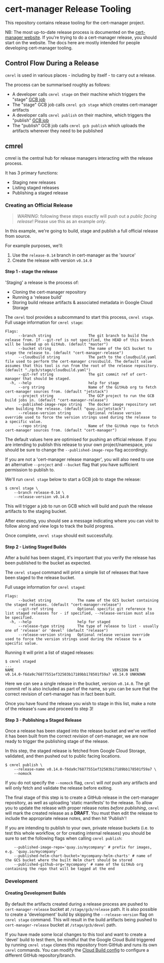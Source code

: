# cert-manager Release Tooling

This repository contains release tooling for the cert-manager project.

NB: The most up-to-date release process is documented on the [cert-manager website](https://cert-manager.io/docs/contributing/release-process/).
If you're trying to do a cert-manager release, you should start on the website. The docs
here are mostly intended for people developing cert-manager tooling.

## Control Flow During a Release

`cmrel` is used in various places - including by itself - to carry out a release.

The process can be summarised roughly as follows:

- A developer calls `cmrel stage` on their machine which triggers the "stage" [GCB job](./gcb/stage/cloudbuild.yaml)
- The "stage" GCB job calls `cmrel gcb stage` which creates cert-manager artifacts
- A developer calls `cmrel publish` on their machine, which triggers the "publish" [GCB job](./gcb/publish/cloudbuild.yaml)
- The "publish" GCB job calls `cmrel gcb publish` which uploads the artifacts wherever they need to be published

## cmrel

cmrel is the central hub for release managers interacting with the release
process.

It has 3 primary functions:

* Staging new releases
* Listing staged releases
* Publishing a staged release

### Creating an Official Release

> *WARNING*: following these steps exactly will push out a *public facing release*!
> Please use this as an example *only*.

In this example, we're going to build, stage and publish a full official
release from source.

For example purposes, we'll:

1) Use the `release-0.14` branch in cert-manager as the 'source'
2) Create the release with version `v0.14.0`

#### Step 1 - stage the release

'Staging' a release is the process of:

* Cloning the cert-manager repository
* Running a 'release build'
* Storing build release artifacts & associated metadata in Google Cloud Storage

The `cmrel` tool provides a subcommand to start this process, `cmrel stage`.
Full usage information for `cmrel stage`:

```text
Flags:
      --branch string                 The git branch to build the release from. If --git-ref is not specified, the HEAD of this branch will be looked up on GitHub. (default "master")
      --bucket string                 The name of the GCS bucket to stage the release to. (default "cert-manager-release")
      --cloudbuild string             The path to the cloudbuild.yaml file used to perform the cert-manager crossbuild. The default value assumes that this tool is run from the root of the release repository. (default "./gcb/stage/cloudbuild.yaml")
      --git-ref string                The git commit ref of cert-manager that should be staged.
  -h, --help                          help for stage
      --org string                    Name of the GitHub org to fetch cert-manager sources from. (default "jetstack")
      --project string                The GCP project to run the GCB build jobs in. (default "cert-manager-release")
      --published-image-repo string   The docker image repository set when building the release. (default "quay.io/jetstack")
      --release-version string        Optional release version override used to force the version strings used during the release to a specific value.
      --repo string                   Name of the GitHub repo to fetch cert-manager sources from. (default "cert-manager")
```

The default values here are optimised for pushing an official release. If you
are intending to publish this release to your own project/namespace, you should
be sure to change the `--published-image-repo` flag accordingly.

If you are not a 'cert-manager release manager', you will also need to use an
alternative `--project` and `--bucket` flag that you have sufficient permission
to publish to.

We'll run `cmrel stage` below to start a GCB job to stage the release:

```console
$ cmrel stage \
    --branch release-0.14 \
    --release-version v0.14.0
```

This will trigger a job to run on GCB which will build and push the release
artifacts to the staging bucket.

After executing, you should see a message indicating where you can visit to
follow along and view logs to track the build progress.

Once complete, `cmrel stage` should exit successfully.

#### Step 2 - Listing Staged Builds

After a build has been staged, it's important that you verify the release has
been published to the bucket as expected.

The `cmrel staged` command will print a simple list of releases that have been
staged to the release bucket.

Full usage information for `cmrel staged`:

```text
Flags:
      --bucket string            The name of the GCS bucket containing the staged releases. (default "cert-manager-release")
      --git-ref string           Optional specific git reference to list staged releases for - if specified, --release-version must also be specified.
  -h, --help                     help for staged
      --release-type string      The type of release to list - usually one of 'release' or 'devel' (default "release")
      --release-version string   Optional release version override used to force the version strings used during the release to a specific value.
```

Running it will print a list of staged releases:

```console
$ cmrel staged
...
NAME                                             VERSION DATE
v0.14.0-f6da9c76877551ef32503b17189bb178501f59a7 v0.14.0 UNKNOWN
```

Here we can see a single release in the bucket, version `v0.14.0`.
The git commit ref is also included as part of the name, so you can be sure
that the correct revision of cert-manager has in fact been built.

Once you have found the release you wish to stage in this list, make a note of
the release's `name` and proceed to step 3!

#### Step 3 - Publishing a Staged Release

Once a release has been staged into the release bucket and we've verified it
has been built from the correct revision of cert-manager, we are now ready to
trigger the publishing stage of the release.

In this step, the staged release is fetched from Google Cloud Storage,
validated, and then pushed out to public facing locations.

```console
$ cmrel publish \
    --release-name v0.14.0-f6da9c76877551ef32503b17189bb178501f59a7 \
    --nomock
```

If you do not specify the `--nomock` flag, `cmrel` will *not* push any
artifacts and will only fetch and validate the release before exiting.

The final stage of this step is to create a GitHub release in the cert-manager
repository, as well as uploading 'static manifests' to the release.
To allow you to update the release with proper release notes
*before publishing*, `cmrel` will mark the created release as a **DRAFT**.
You must then edit the release to include the appropriate release notes, and
then hit 'Publish'!

If you are intending to publish to your own, private release buckets (i.e. to
test this whole workflow, or for creating internal releases) you should be sure
to set the following flags when calling `cmrel publish`:

```text
    --published-image-repo='quay.io/mycompany' # prefix for images, e.g. 'quay.io/mycompany'
    --published-helm-chart-bucket='mycompany-helm-charts' # name of the GCS bucket where the built Helm chart should be stored
    --published-github-org='mycompany' # name of the GitHub org containing the repo that will be tagged at the end
```

### Development

#### Creating Development Builds

By default the artifacts created during a release process are pushed to `cert-manager-release` bucket at `/stage/gcb/release` path.
It is also possible to create a 'development' build by skipping the `--release-version` flag on `cmrel stage` command. This will result in the build artifacts being pushed to `cert-manager-release` bucket at `/stage/gcb/devel` path.

If you have made some local changes to this tool and want to create a 'devel' build to test them, be mindful that the Google Cloud Build triggered by running `cmrel stage` clones this repository from GitHub and runs its own `cmrel` commands. You can modify the [Cloud Build config](https://github.com/cert-manager/release/blob/master/gcb/stage/cloudbuild.yaml) to configure a different GitHub repository/branch.
